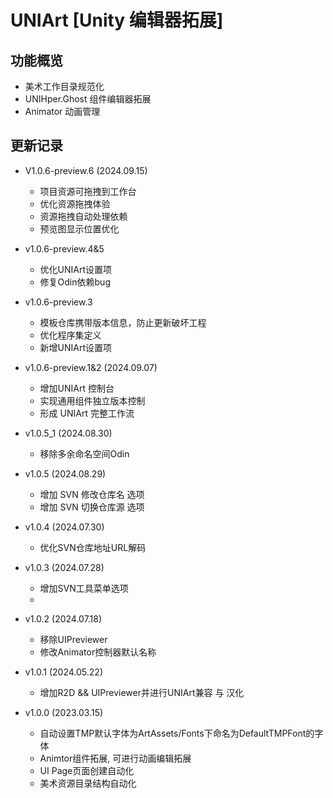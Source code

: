 # UNIArt [Unity 编辑器拓展]

## 功能概览
- 美术工作目录规范化
- UNIHper.Ghost 组件编辑器拓展
- Animator 动画管理

## 更新记录
- V1.0.6-preview.6 (2024.09.15)
  - 项目资源可拖拽到工作台
  - 优化资源拖拽体验
  - 资源拖拽自动处理依赖
  - 预览图显示位置优化
  
- v1.0.6-preview.4&5 
  - 优化UNIArt设置项
  - 修复Odin依赖bug

- v1.0.6-preview.3
  - 模板仓库携带版本信息，防止更新破坏工程
  - 优化程序集定义
  - 新增UNIArt设置项

- v1.0.6-preview.1&2 (2024.09.07)
  - 增加UNIArt 控制台
  - 实现通用组件独立版本控制
  - 形成 UNIArt 完整工作流

- v1.0.5_1 (2024.08.30)
  - 移除多余命名空间Odin
  
- v1.0.5 (2024.08.29)
  - 增加 SVN 修改仓库名 选项
  - 增加 SVN 切换仓库源 选项
- v1.0.4 (2024.07.30)
  - 优化SVN仓库地址URL解码
  
- v1.0.3 (2024.07.28)
  - 增加SVN工具菜单选项
  - 
- v1.0.2 (2024.07.18)
  - 移除UIPreviewer
  - 修改Animator控制器默认名称
  
- v1.0.1 (2024.05.22)
  - 增加R2D && UIPreviewer并进行UNIArt兼容 与 汉化
- v1.0.0 (2023.03.15)
  - 自动设置TMP默认字体为ArtAssets/Fonts下命名为DefaultTMPFont的字体
  - Animtor组件拓展, 可进行动画编辑拓展
  - UI Page页面创建自动化
  - 美术资源目录结构自动化